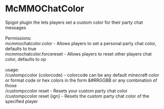 # McMMOChatColor
Spigot plugin the lets players set a custom color for their party chat messages\
\
Permissions:\
mcmmochatcolor.color - Allows players to set a personal party chat color, defaults to true\
mcmmochatcolor.forcereset - Allows players to reset other players chat color, defaults to op\
\
usage:\
/custompccolor {colorcode} - colorcode can be any default minecraft color or format code or hex colors in the form &#RRGGBB or any combination of those\
/custompccolor reset - Resets your custom party chat color\
/custompccolor reset {ign} - Resets the custom party chat color of the specified player

